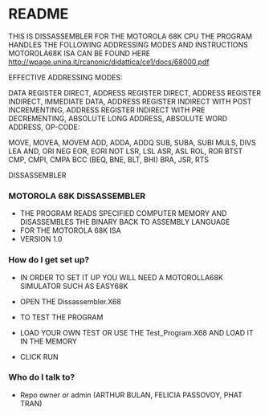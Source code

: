 # README #

THIS IS DISSASSEMBLER FOR THE MOTOROLA 68K CPU
THE PROGRAM HANDLES THE FOLLOWING ADDRESSING MODES AND INSTRUCTIONS 
MOTOROLA68K ISA CAN BE FOUND HERE http://wpage.unina.it/rcanonic/didattica/ce1/docs/68000.pdf

EFFECTIVE ADDRESSING MODES:

DATA REGISTER DIRECT,
ADDRESS REGISTER DIRECT,
ADDRESS REGISTER INDIRECT,
IMMEDIATE DATA,
ADDRESS REGISTER INDIRECT WITH POST INCREMENTING,
ADDRESS REGISTER INDIRECT WITH PRE DECREMENTING,
ABSOLUTE LONG ADDRESS,
ABSOLUTE WORD ADDRESS,
OP-CODE:

MOVE, MOVEA, MOVEM
ADD, ADDA, ADDQ
SUB, SUBA, SUBI
MULS, DIVS
LEA
AND, ORI
NEG
EOR, EORI
NOT
LSR, LSL
ASR, ASL
ROL, ROR
BTST
CMP, CMPI, CMPA
BCC (BEQ, BNE, BLT, BHI)
BRA, JSR, RTS


DISSASSEMBLER 
### MOTOROLA 68K DISSASSEMBLER ###

* THE PROGRAM READS SPECIFIED COMPUTER MEMORY AND DISASSEMBLES THE BINARY BACK TO ASSEMBLY LANGUAGE
* FOR THE MOTOROLA 68K ISA
* VERSION 1.0

### How do I get set up? ###

* IN ORDER TO SET IT UP YOU WILL NEED A MOTOROLLA68K SIMULATOR SUCH AS EASY68K
* OPEN THE Dissassembler.X68

* TO TEST THE PROGRAM
* LOAD YOUR OWN TEST OR USE THE Test_Program.X68 AND LOAD IT IN THE MEMORY
* CLICK RUN


### Who do I talk to? ###

* Repo owner or admin (ARTHUR BULAN, FELICIA PASSOVOY, PHAT TRAN)